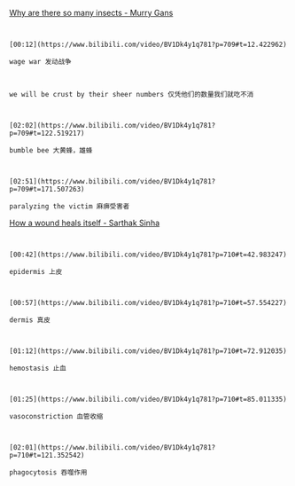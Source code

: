 [Why are there so many insects - Murry Gans](https://www.bilibili.com/video/BV1Dk4y1q781?p=709)

```ad-note


[00:12](https://www.bilibili.com/video/BV1Dk4y1q781?p=709#t=12.422962)

wage war 发动战争

```

```ad-note


we will be crust by their sheer numbers 仅凭他们的数量我们就吃不消

```

```ad-note


[02:02](https://www.bilibili.com/video/BV1Dk4y1q781?p=709#t=122.519217)

bumble bee 大黄蜂，雄蜂

```

```ad-note


[02:51](https://www.bilibili.com/video/BV1Dk4y1q781?p=709#t=171.507263)

paralyzing the victim 麻痹受害者

```


[How a wound heals itself - Sarthak Sinha](https://www.bilibili.com/video/BV1Dk4y1q781?p=710)

```ad-note


[00:42](https://www.bilibili.com/video/BV1Dk4y1q781?p=710#t=42.983247)

epidermis 上皮

```

```ad-note


[00:57](https://www.bilibili.com/video/BV1Dk4y1q781?p=710#t=57.554227)

dermis 真皮

```

```ad-note


[01:12](https://www.bilibili.com/video/BV1Dk4y1q781?p=710#t=72.912035)

hemostasis 止血

```

```ad-note


[01:25](https://www.bilibili.com/video/BV1Dk4y1q781?p=710#t=85.011335)

vasoconstriction 血管收缩

```

```ad-note


[02:01](https://www.bilibili.com/video/BV1Dk4y1q781?p=710#t=121.352542)

phagocytosis 吞噬作用

```